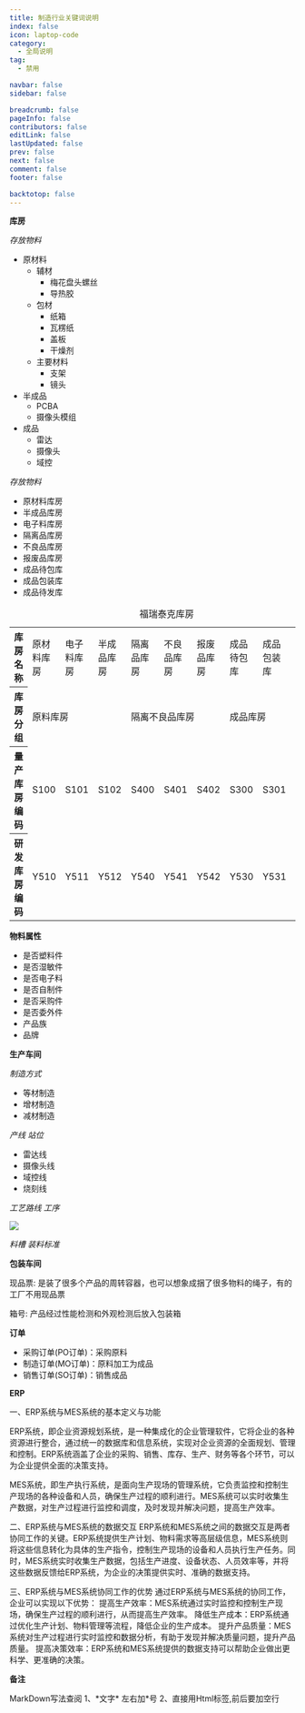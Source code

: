 ```yaml
---
title: 制造行业关键词说明
index: false
icon: laptop-code
category:
  - 全局说明
tag:
  - 禁用

navbar: false
sidebar: false

breadcrumb: false
pageInfo: false
contributors: false
editLink: false
lastUpdated: false
prev: false
next: false
comment: false
footer: false

backtotop: false
---
```


<p><b>库房</b></p>

*存放物料*
<ul>
  <li>原材料
    <ul>
      <li>辅材
        <ul>
          <li>梅花盘头螺丝</li>
          <li>导热胶</li>
        </ul>
      </li>
      <li>包材
        <ul>
          <li>纸箱</li>
          <li>瓦楞纸</li>
          <li>盖板</li>
          <li>干燥剂</li>
        </ul>
      </li>
      <li>主要材料
        <ul>
            <li>支架</li>
            <li>镜头</li>
        </ul>
      </li>
    </ul>
  </li>
  <li>半成品
    <ul>
      <li>PCBA</li>
      <li>摄像头模组</li>
    </ul>
  </li>
  <li>成品
    <ul>
      <li>雷达</li>
      <li>摄像头</li>
      <li>域控</li>
    </ul>
  </li>
</ul>

*存放物料*
<ul>
  <li>原材料库房</li>
  <li>半成品库房</li>
  <li>电子料库房</li>
  <li>隔离品库房</li>
  <li>不良品库房</li>
  <li>报废品库房</li>
  <li>成品待包库</li>
  <li>成品包装库</li>
  <li>成品待发库</li>
</ul>

<table>
  <caption>福瑞泰克库房</caption>
  <tr>
    <th>库房名称</th>
    <td>原材料库房</td>
    <td>电子料库房</td>
    <td>半成品库房</td>
    <td>隔离品库房</td>
    <td>不良品库房</td>
    <td>报废品库房</td>
    <td>成品待包库</td>
    <td>成品包装库</td>
    <td>成品待发库</td>
  </tr>
  <tr>
    <th>库房分组</th>
    <td colspan ="3">原料库房</td>
    <td colspan ="3">隔离不良品库房</td>
    <td colspan ="3">成品库房</td>
  </tr>
  <tr>
    <th>量产库房编码</th>
    <td>S100</td>
    <td>S101</td>
    <td>S102</td>
    <td>S400</td>
    <td>S401</td>
    <td>S402</td>
    <td>S300</td>
    <td>S301</td>
    <td>S302</td>
  </tr>
   <tr>
    <th>研发库房编码</th>
    <td>Y510</td>
    <td>Y511</td>
    <td>Y512</td>
    <td>Y540</td>
    <td>Y541</td>
    <td>Y542</td>
    <td>Y530</td>
    <td>Y531</td>
    <td>Y532</td>
  </tr>

</table>

<p><b>物料属性</b></p>
<ul>
  <li>是否塑料件</li>
  <li>是否湿敏件</li>
  <li>是否电子料</li>
  <li>是否自制件</li>
  <li>是否采购件</li>
  <li>是否委外件</li>
  <li>产品族</li>
  <li>品牌</li>
</ul>


<p><b>生产车间</b></p>

*制造方式*
<ul>
  <li>等材制造</li>
  <li>增材制造</li>
  <li>减材制造</li>
</ul>

*产线* *站位*
<ul>
  <li>雷达线</li>
  <li>摄像头线</li>
  <li>域控线</li>
  <li>烧刻线</li>
</ul>

*工艺路线* *工序*

![](/assets/image/buzhou.png)

*料槽* *装料标准*


<p><b>包装车间</b></p>
<p>现品票: 是装了很多个产品的周转容器，也可以想象成捆了很多物料的绳子，有的工厂不用现品票</p>
<p>箱号: 产品经过性能检测和外观检测后放入包装箱</p>

<p><b>订单</b></p>
<ul>
  <li>采购订单(PO订单)：采购原料</li>
  <li>制造订单(MO订单)：原料加工为成品</li>
  <li>销售订单(SO订单)：销售成品</li>
</ul>

<p><b>ERP</b></p>

一、ERP系统与MES系统的基本定义与功能

ERP系统，即企业资源规划系统，是一种集成化的企业管理软件，它将企业的各种资源进行整合，通过统一的数据库和信息系统，实现对企业资源的全面规划、管理和控制。ERP系统涵盖了企业的采购、销售、库存、生产、财务等各个环节，可以为企业提供全面的决策支持。

MES系统，即生产执行系统，是面向生产现场的管理系统，它负责监控和控制生产现场的各种设备和人员，确保生产过程的顺利进行。MES系统可以实时收集生产数据，对生产过程进行监控和调度，及时发现并解决问题，提高生产效率。

二、ERP系统与MES系统的数据交互
ERP系统和MES系统之间的数据交互是两者协同工作的关键。ERP系统提供生产计划、物料需求等高层级信息，MES系统则将这些信息转化为具体的生产指令，控制生产现场的设备和人员执行生产任务。同时，MES系统实时收集生产数据，包括生产进度、设备状态、人员效率等，并将这些数据反馈给ERP系统，为企业的决策提供实时、准确的数据支持。

三、ERP系统与MES系统协同工作的优势
通过ERP系统与MES系统的协同工作，企业可以实现以下优势：
提高生产效率：MES系统通过实时监控和控制生产现场，确保生产过程的顺利进行，从而提高生产效率。
降低生产成本：ERP系统通过优化生产计划、物料管理等流程，降低企业的生产成本。
提升产品质量：MES系统对生产过程进行实时监控和数据分析，有助于发现并解决质量问题，提升产品质量。
提高决策效率：ERP系统和MES系统提供的数据支持可以帮助企业做出更科学、更准确的决策。

















<p><b>备注</b></p>
MarkDown写法查阅
1、*文字*  左右加*号
2、直接用Html标签,前后要加空行